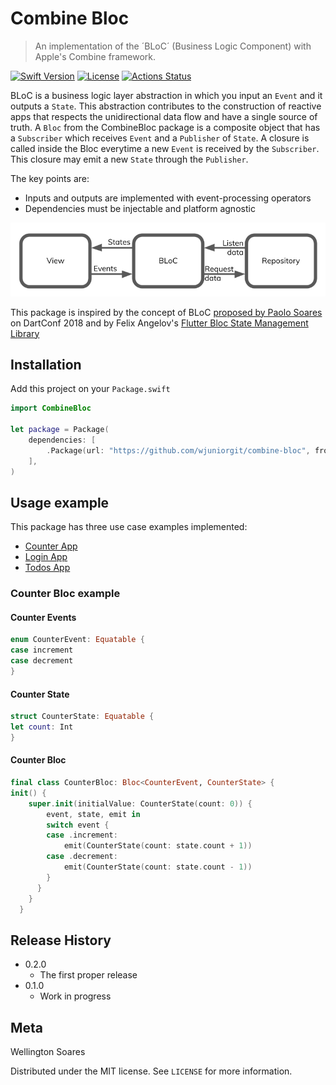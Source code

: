 # Combine Bloc
> An implementation of the ´BLoC´ (Business Logic Component) with Apple's Combine framework.

[![Swift Version][swift-image]][swift-url]
[![License][license-image]][license-url]
[![Actions Status](https://github.com/wjuniorgit/combine-bloc/workflows/Swift/badge.svg)](https://github.com/wjuniorgit/combine-bloc/actions)

BLoC is a business logic layer abstraction in which you input an `Event` and it outputs a `State`. 
This abstraction contributes to the construction of reactive apps that respects the unidirectional data flow and have a single source of truth. 
A `Bloc` from the CombineBloc package is a composite object that has a `Subscriber` which receives `Event` and a `Publisher` of `State`.
A closure is called inside the Bloc everytime a new `Event` is received by the `Subscriber`. This closure may emit a new `State` through the `Publisher`.

The key points are:
* Inputs and outputs are implemented with event-processing operators
* Dependencies must be injectable and platform agnostic

![](bloc.png)

This package is inspired by the concept of BLoC [proposed by Paolo Soares][bloc-video-url] on DartConf 2018 and by Felix Angelov's [Flutter Bloc State Management Library][bloc-lib-url]

## Installation

Add this project on your `Package.swift`

```swift
import CombineBloc

let package = Package(
    dependencies: [
        .Package(url: "https://github.com/wjuniorgit/combine-bloc", from: "0.2.0"),
    ],
)
```

## Usage example

This package has three use case examples implemented:
* [Counter App][counter-example]
* [Login App][login-example]
* [Todos App][todo-example]


### Counter Bloc example
#### Counter Events
```swift
enum CounterEvent: Equatable {
case increment
case decrement
}
```
#### Counter State
```swift
struct CounterState: Equatable {
let count: Int
}
```
#### Counter Bloc
```swift
final class CounterBloc: Bloc<CounterEvent, CounterState> {
init() {
    super.init(initialValue: CounterState(count: 0)) {
        event, state, emit in
        switch event {
        case .increment:
            emit(CounterState(count: state.count + 1))
        case .decrement:
            emit(CounterState(count: state.count - 1))
        }
      }
    }
  }
```


## Release History

* 0.2.0
    * The first proper release
* 0.1.0
    * Work in progress

## Meta

Wellington Soares

Distributed under the MIT license. See ``LICENSE`` for more information.

[swift-image]:https://img.shields.io/badge/swift-5.3-orange.svg
[swift-url]: https://swift.org/
[license-image]: https://img.shields.io/badge/License-MIT-blue.svg
[license-url]: LICENSE
[bloc-video-url]: https://youtu.be/PLHln7wHgPE?t=1288
[bloc-lib-url]: https://bloclibrary.dev/
[counter-example]: Examples/Counter/
[login-example]: Examples/login/
[todo-example]: Examples/Todos/



